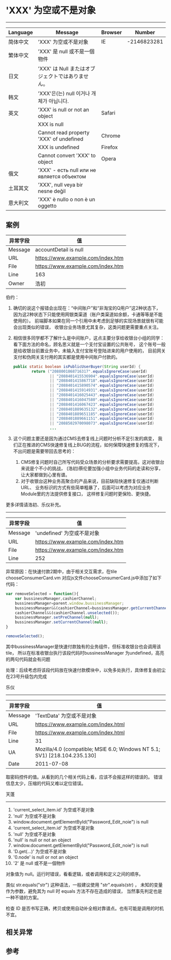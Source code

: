 
# 'XXX' 为空或不是对象

----

| Language | Message                                                             | Browser | Number      |
|----------|---------------------------------------------------------------------|---------|-------------|
| 简体中文 | 'XXX' 为空或不是对象                                                | IE      | -2146823281 |
| 繁体中文 | 'XXX' 是 null 或不是一個物件                                        |         |             |
| 日文     | 'XXX' は Null またはオブジェクトではありません。                    |         |             |
| 韩文     | 'XXX'은(는) null 이거나 개체가 아닙니다.                            |         |             |
| 英文     | 'XXX' is null or not an object                                      | Safari  |             |
|          | XXX is null                                                         |         |             |
|          | Cannot read property 'XXX' of undefined                             | Chrome  |             |
|          | XXX is undefined                                                    | Firefox |             |
|          | Cannot convert 'XXX' to object                                      | Opera   |             |
| 俄文     | 'XXX' - есть null или не является объектом |         |             |
| 土耳其文 | 'XXX', null veya bir nesne değil                                    |         |             |
| 意大利文 | 'XXX' è nullo o non è un oggetto                                  |         |             |


##  案例

| 异常字段 | 值                                |
|----------|-----------------------------------|
| Message  | accountDetail is null             |
| URL      | https://www.example.com/index.htm |
| File     | https://www.example.com/index.htm |
| Line     | 163                               |
| Owner    | 浩初                              |

伯约：

1. 确切的说这个报错会出现在：“中间账户”和“非淘宝的Q用户”这2种状态下，
    因为这2种状态下只能使用网银类渠道（账户类渠道如余额，卡通等等是不能使用的）。
    前端脚本如果在同一个引用中未考虑到足够的实现场景就很有可能会出现类似的错误，
    收银台业务场景尤其复杂，这类问题更需要重点关注。
2. 相信很多同学都不了解什么是中间账户，这点主要分享给收银台小组的同学：
    看下面方法的命名，顾名思义就是一个支付宝设置的公共账号，
    这个账号一般是给收银台前置业务中，未输入支付宝账号登陆进来的用户使用的，
    目前网关支付和伪网关支付用的其实都是使用中间账户付款的。

    ```java
    public static boolean isPublicUserBuyer(String userId) {
            return ("2088001868716317".equalsIgnoreCase(userId)
                    || "2088401415536904".equalsIgnoreCase(userId)
                    || "2088401415867718".equalsIgnoreCase(userId)
                    || "2088401415890574".equalsIgnoreCase(userId)
                    || "2088401415914931".equalsIgnoreCase(userId)
                    || "2088401416025443".equalsIgnoreCase(userId)
                    || "2088401416047580".equalsIgnoreCase(userId)
                    || "2088401416067423".equalsIgnoreCase(userId)
                    || "2088401889635132".equalsIgnoreCase(userId)
                    || "2088401889651185".equalsIgnoreCase(userId)
                    || "2088401889661151".equalsIgnoreCase(userId)
                    || "2088502970098073".equalsIgnoreCase(userId)
                    ...
    ```
3. 这个问题主要还是因为通过CMS去修复线上问题时分析不足引发的病变，
    我们正在推进的CMS快速修复线上BUG的流程，如何保障快速修复的情况下，
    不出问题是需要带回去思考的：
    1. CMS修复问题时自己所写代码受众场景的分析要求需要提高，这对收银台来说是个不小的挑战，
        (浩初)蔡伦要加强小组中业务代码的走读和分享，让大家都做到心里有谱。
    2. 对于收银台这种业务高聚合的产品来说，目前缺陷快速修复仅通过判断URL、
        业务标识的方式有些简单粗暴了，后面可以考虑为对应业务Module里的方法提供修复接口，
        这样修复问题时更保险、更快捷。

更多详情请浩初、乐仪补充。

----

| 异常字段 | 值                                |
|----------|-----------------------------------|
| Message  | 'undefined' 为空或不是对象        |
| URL      | https://www.example.com/index.htm |
| File     | https://www.example.com/index.htm |
| Line     | 252                               |

异常原因：在快速付款2期中，由于相关交互需求，在tile chooseConsumerCard.vm
对应js文件chooseConsumerCard.js中添加了如下代码：

```javascript
var removeSelected = function(){
    var bussinessManager,cashierChannel;
    bussinessManager=parent.window.bussinessManager;
    bussinessManager&&(cashierChannel=bussinessManager.getCurrentChannel());
    cashierChannel&&(cashierChannel.unselected());
    bussinessManager.setPreChannel(null);
    bussinessManager.setCurrentChannel(null);
}

removeSelected();
```



其中bussinessManager是快速付款独有的业务组件，但标准收银台也会调用该tile，
所以在标准收银台执行该段代码时bussinessManager 为undefined，高亮的两句代码就会有问题


处理：后续考虑将该段代码放在快速付款模块中，以免多处执行，具体修复由初尘在23号升级包内完成

乐仪

----

| 异常字段 | 值                                                                        |
|----------|---------------------------------------------------------------------------|
| Message  | 'TextData' 为空或不是对象                                                 |
| URL      | https://www.example.com/index.html                                        |
| File     | https://www.example.com/index.html                                        |
| Line     | 31                                                                        |
| UA       | Mozilla/4.0 (compatible; MSIE 6.0; Windows NT 5.1; SV1) [218.104.235.130] |
| Date     | 2011-07-08                                                                |

取密码控件的值。从看到的几个相关代码上看，应该不会报这样的错误的。
错误信息太少，压缩的代码又难以定位错误。

天蓬

----

1. 'current_select_item.id' 为空或不是对象
1. 'null' 为空或不是对象
1. window.document.getElementById("Password_Edit_noie") is null
1. 'current_select_item.id' 为空或不是对象
1. 'null' 为空或不是对象
1. 'null' is null or not an object
1. window.document.getElementById("Password_Edit_noie") is null
1. 'D.get(...)' 为空或不是对象
1. '0.node' is null or not an object
1. '2' 是 null 或不是一個物件

对象值为 null。运行时错误，看看逻辑，或者调用和定义之间的顺序。

类似 str.equals("str") 这种语法，一般建议使用 "str".equals(str) ，
未知的变量作为参数，避免其为 null 时 equals 方法不存在造成的错误，
当然事先判定也是一种不错的方案。

检查 ID 是否书写正确，拷贝或使用自动补全相对靠谱点。也有可能是调用的时机不宜。

## 相关异常


## 参考
